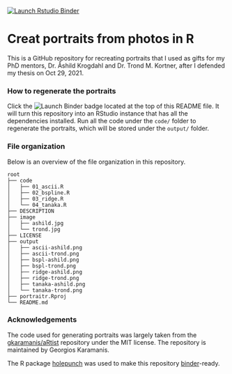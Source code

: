 <!-- badges: start -->
[![Launch Rstudio Binder](http://mybinder.org/badge_logo.svg)](https://mybinder.org/v2/gh/yanxianl/portraitr/master?urlpath=rstudio)
<!-- badges: end -->

# Creat portraits from photos in R
This is a GitHub repository for recreating portraits that I used as gifts for my PhD mentors, Dr. Åshild Krogdahl and Dr. Trond M. Kortner, after I defended my thesis on Oct 29, 2021.  

### How to regenerate the portraits
Click the ![Launch Binder](http://mybinder.org/badge_logo.svg) badge located at the top of this README file. It will turn this repository into an RStudio instance that has all the dependencies installed. 
Run all the code under the `code/` folder to regenerate the portraits, which will be stored under the `output/` folder. 

### File organization
Below is an overview of the file organization in this repository.
```
root
├── code
│   ├── 01_ascii.R
│   ├── 02_bspline.R
│   ├── 03_ridge.R
│   └── 04_tanaka.R
├── DESCRIPTION
├── image
│   ├── ashild.jpg
│   └── trond.jpg
├── LICENSE
├── output
│   ├── ascii-ashild.png
│   ├── ascii-trond.png
│   ├── bspl-ashild.png
│   ├── bspl-trond.png
│   ├── ridge-ashild.png
│   ├── ridge-trond.png
│   ├── tanaka-ashild.png
│   └── tanaka-trond.png
├── portraitr.Rproj
└── README.md
```

### Acknowledgements
The code used for generating portraits was largely taken from the [gkaramanis/aRtist](https://github.com/gkaramanis/aRtist) repository under the MIT license. 
The repository is maintained by Georgios Karamanis.

The R package [holepunch](https://karthik.github.io/holepunch/) was used to make this repository [binder](https://mybinder.org/)-ready. 
